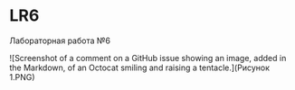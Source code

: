 # LR6
Лабораторная работа №6


![Screenshot of a comment on a GitHub issue showing an image, added in the Markdown, of an Octocat smiling and raising a tentacle.](Рисунок 1.PNG)